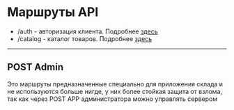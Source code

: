 # Маршруты API

- /auth - авторизация клиента. Подробнее [здесь](/docs/API/Запросы/auth)
- /catalog - каталог товаров. Подробнее [здесь](/docs/API/Запросы/catalog)

***
## POST Admin

Это маршруты предназначенные специально для приложения склада и не используются больше нигде, у них более стойкая защита от взлома, так как через POST APP администратора можно управлять сервером